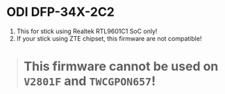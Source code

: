 # ODI DFP-34X-2C2
1. This for stick using Realtek RTL9601C1 SoC only!
2. If your stick using ZTE chipset, this firmware are not compatible!

> # This firmware cannot be used on `V2801F` and `TWCGPON657`!
